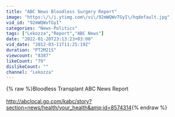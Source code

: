 ```yaml
---
title: "ABC News Bloodless Surgery Report"
image: "https:\/\/i.ytimg.com\/vi\/92mWQWvTGyI\/hqdefault.jpg"
vid_id: "92mWQWvTGyI"
categories: "News-Politics"
tags: ["Lekozza","Report","ABC News"]
date: "2022-01-20T23:13:23+03:00"
vid_date: "2012-03-11T11:25:19Z"
duration: "PT2M21S"
viewcount: "8387"
likeCount: "79"
dislikeCount: ""
channel: "Lekozza"
---
```

{% raw %}Bloodless Transplant ABC News Report <br /><br /><a rel="nofollow" target="blank" href="http://abclocal.go.com/kabc/story?section=news/health/your_health&amp;id=8574314">http://abclocal.go.com/kabc/story?section=news/health/your_health&amp;id=8574314</a>{% endraw %}
